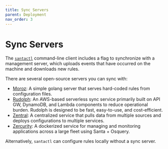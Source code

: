 ```yaml
---
title: Sync Servers
parent: Deployment
nav_order: 3
---
```


# Sync Servers

The [`santactl`](../binaries/santactl.md) command-line client includes a flag to synchronize with a management server, which uploads events that have occurred on the machine and downloads new rules. 

There are several open-source servers you can sync with:

* [Moroz](https://github.com/groob/moroz): A simple golang server that serves hard-coded rules from configuration files.
* [Rudolph](https://github.com/airbnb/rudolph): An AWS-based serverless sync service primarily built on API GW, DynamoDB, and Lambda components to reduce operational burden. Rudolph is designed to be fast, easy-to-use, and cost-efficient.
* [Zentral](https://github.com/zentralopensource/zentral/wiki): A centralized service that pulls data from multiple sources and deploys configurations to multiple services.
* [Zercurity](https://github.com/zercurity/zercurity): A dockerized service for managing and monitoring applications across a large fleet using Santa + Osquery.

Alternatively, `santactl` can configure rules locally without a sync server.